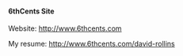 #### 6thCents Site

Website: http://www.6thcents.com

My resume: http://www.6thcents.com/david-rollins